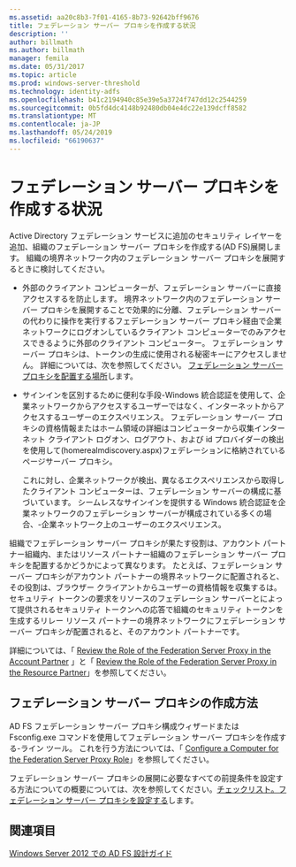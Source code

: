 ```yaml
---
ms.assetid: aa20c8b3-7f01-4165-8b73-92642bff9676
title: フェデレーション サーバー プロキシを作成する状況
description: ''
author: billmath
ms.author: billmath
manager: femila
ms.date: 05/31/2017
ms.topic: article
ms.prod: windows-server-threshold
ms.technology: identity-adfs
ms.openlocfilehash: b41c2194940c85e39e5a3724f747dd12c2544259
ms.sourcegitcommit: 0b5fd4dc4148b92480db04e4dc22e139dcff8582
ms.translationtype: MT
ms.contentlocale: ja-JP
ms.lasthandoff: 05/24/2019
ms.locfileid: "66190637"
---
```

# <a name="when-to-create-a-federation-server-proxy"></a>フェデレーション サーバー プロキシを作成する状況

Active Directory フェデレーション サービスに追加のセキュリティ レイヤーを追加、組織のフェデレーション サーバー プロキシを作成する\(AD FS\)展開します。 組織の境界ネットワーク内のフェデレーション サーバー プロキシを展開するときに検討してください。  
  
-   外部のクライアント コンピューターが、フェデレーション サーバーに直接アクセスするを防止します。 境界ネットワーク内のフェデレーション サーバー プロキシを展開することで効果的に分離、フェデレーション サーバーの代わりに操作を実行するフェデレーション サーバー プロキシ経由で企業ネットワークにログオンしているクライアント コンピューターでのみアクセスできるように外部のクライアント コンピューター。 フェデレーション サーバー プロキシは、トークンの生成に使用される秘密キーにアクセスしません。 詳細については、次を参照してください。 [フェデレーション サーバー プロキシを配置する場所](Where-to-Place-a-Federation-Server-Proxy.md)します。  
  
-   サインインを区別するために便利な手段\-Windows 統合認証を使用して、企業ネットワークからアクセスするユーザーではなく、インターネットからアクセスするユーザーのエクスペリエンス。 フェデレーション サーバー プロキシの資格情報またはホーム領域の詳細はコンピューターから収集インターネット クライアント ログオン、ログアウト、および id プロバイダーの検出を使用して\(homerealmdiscovery.aspx\)フェデレーションに格納されているページサーバー プロキシ。  
  
    これに対し、企業ネットワークが検出、異なるエクスペリエンスから取得したクライアント コンピューターは、フェデレーション サーバーの構成に基づいています。 シームレスなサインインを提供する Windows 統合認証を企業ネットワークのフェデレーション サーバーが構成されている多くの場合、\-企業ネットワーク上のユーザーのエクスペリエンス。  
  
組織でフェデレーション サーバー プロキシが果たす役割は、アカウント パートナー組織内、またはリソース パートナー組織のフェデレーション サーバー プロキシを配置するかどうかによって異なります。 たとえば、フェデレーション サーバー プロキシがアカウント パートナーの境界ネットワークに配置されると、その役割は、ブラウザー クライアントからユーザーの資格情報を収集するは。 セキュリティ トークンの要求をリソースのフェデレーション サーバーとによって提供されるセキュリティ トークンへの応答で組織のセキュリティ トークンを生成するリレー リソース パートナーの境界ネットワークにフェデレーション サーバー プロキシが配置されると、そのアカウント パートナーです。  
  
詳細については、「 [Review the Role of the Federation Server Proxy in the Account Partner](Review-the-Role-of-the-Federation-Server-Proxy-in-the-Account-Partner.md) 」と「 [Review the Role of the Federation Server Proxy in the Resource Partner](Review-the-Role-of-the-Federation-Server-Proxy-in-the-Resource-Partner.md)」を参照してください。  
  
## <a name="how-to-create-a-federation-server-proxy"></a>フェデレーション サーバー プロキシの作成方法  
AD FS フェデレーション サーバー プロキシ構成ウィザードまたは Fsconfig.exe コマンドを使用してフェデレーション サーバー プロキシを作成する\-ライン ツール。 これを行う方法については、「 [Configure a Computer for the Federation Server Proxy Role](../../ad-fs/deployment/Configure-a-Computer-for-the-Federation-Server-Proxy-Role.md)」を参照してください。  
  
フェデレーション サーバー プロキシの展開に必要なすべての前提条件を設定する方法についての概要については、次を参照してください。[チェックリスト。フェデレーション サーバー プロキシを設定する](../../ad-fs/deployment/Checklist--Setting-Up-a-Federation-Server-Proxy.md)します。  
  
## <a name="see-also"></a>関連項目
[Windows Server 2012 での AD FS 設計ガイド](AD-FS-Design-Guide-in-Windows-Server-2012.md)
